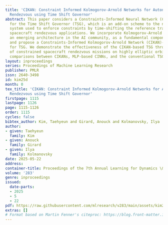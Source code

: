 ```yaml
---
title: 'CIKAN: Constraint Informed Kolmogorov-Arnold Networks for Autonomous Spacecraft
  Rendezvous using Time Shift Governor'
abstract: This paper considers a Constraints-Informed Neural Network (CINN) approximation
  for the Time Shift Governor (TSG), which is an add-on scheme to the nominal closed-loop
  system used to enforce constraints by time-shifting the reference trajectory in
  spacecraft rendezvous applications. We incorporate Kolmogorov-Arnold Networks (KANs),
  an emerging architecture in the AI community, as a fundamental component of CINN
  and propose a Constraints-Informed Kolmogorov-Arnold Network (CIKAN)-based approximation
  for TSG. We demonstrate the effectiveness of the CIKAN-based TSG through simulations
  of constrained spacecraft rendezvous missions on highly elliptic orbits and present
  comparisons between CIKANs, MLP-based CINNs, and the conventional TSG.
layout: inproceedings
series: Proceedings of Machine Learning Research
publisher: PMLR
issn: 2640-3498
id: kim25d
month: 0
tex_title: 'CIKAN: Constraint Informed Kolmogorov-Arnold Networks for Autonomous Spacecraft
  Rendezvous using Time Shift Governor'
firstpage: 1115
lastpage: 1126
page: 1115-1126
order: 1115
cycles: false
bibtex_author: Kim, Taehyeun and Girard, Anouck and Kolmanovsky, Ilya
author:
- given: Taehyeun
  family: Kim
- given: Anouck
  family: Girard
- given: Ilya
  family: Kolmanovsky
date: 2025-05-22
address:
container-title: Proceedings of the 7th Annual Learning for Dynamics \& Control Conference
volume: '283'
genre: inproceedings
issued:
  date-parts:
  - 2025
  - 5
  - 22
pdf: https://raw.githubusercontent.com/mlresearch/v283/main/assets/kim25d/kim25d.pdf
extras: []
# Format based on Martin Fenner's citeproc: https://blog.front-matter.io/posts/citeproc-yaml-for-bibliographies/
---
```

